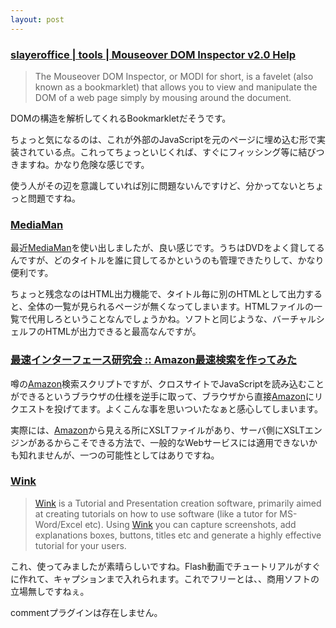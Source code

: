 ```yaml
---
layout: post
---
```

<h3><a href="http://slayeroffice.com/tools/modi/v2.0/modi_help.html">slayeroffice | tools | Mouseover DOM Inspector v2.0 Help</a></h3>
<blockquote><p>The Mouseover DOM Inspector, or MODI for short, is a favelet (also known as a bookmarklet) that allows you to view and manipulate the DOM of a web page simply by mousing around the document.</p>
</blockquote>
<p>DOMの構造を解析してくれるBookmarkletだそうです。</p>
<p>ちょっと気になるのは、これが外部のJavaScriptを元のページに埋め込む形で実装されている点。これってちょっといじくれば、すぐにフィッシング等に結びつきますね。かなり危険な感じです。</p>
<p>使う人がその辺を意識していれば別に問題ないんですけど、分かってないとちょっと問題ですね。</p>
<h3><a href="http://www.imediaman.com/home.html">MediaMan</a></h3>
<p>最近<a href="http://www.imediaman.com/home.html">MediaMan</a>を使い出しましたが、良い感じです。うちはDVDをよく貸してるんですが、どのタイトルを誰に貸してるかというのも管理できたりして、かなり便利です。</p>
<p>ちょっと残念なのはHTML出力機能で、タイトル毎に別のHTMLとして出力すると、全体の一覧が見られるページが無くなってしまいます。HTMLファイルの一覧で代用しろということなんでしょうかね。ソフトと同じような、バーチャルシェルフのHTMLが出力できると最高なんですが。</p>
<h3><a href="http://la.ma.la/blog/diary_200506201834.htm">最速インターフェース研究会 :: Amazon最速検索を作ってみた</a></h3>
<p>噂の<a href="http://www.amazon.co.jp/">Amazon</a>検索スクリプトですが、クロスサイトでJavaScriptを読み込むことができるというブラウザの仕様を逆手に取って、ブラウザから直接<a href="http://www.amazon.co.jp/">Amazon</a>にリクエストを投げてます。よくこんな事を思いついたなぁと感心してしまいます。</p>
<p>実際には、<a href="http://www.amazon.co.jp/">Amazon</a>から見える所にXSLTファイルがあり、サーバ側にXSLTエンジンがあるからこそできる方法で、一般的なWebサービスには適用できないかも知れませんが、一つの可能性としてはありですね。</p>
<h3><a href="http://www.debugmode.com/wink/">Wink</a></h3>
<blockquote><p><a href="http://www.debugmode.com/wink/">Wink</a> is a Tutorial and Presentation creation software, primarily aimed at creating tutorials on how to use software (like a tutor for MS-Word/Excel etc). Using <a href="http://www.debugmode.com/wink/">Wink</a> you can capture screenshots, add explanations boxes, buttons, titles etc and generate a highly effective tutorial for your users.</p>
</blockquote>
<p>これ、使ってみましたが素晴らしいですね。Flash動画でチュートリアルがすぐに作れて、キャプションまで入れられます。これでフリーとは、、商用ソフトの立場無しですねぇ。</p>
<p><span class="error">commentプラグインは存在しません。</span> </p>
